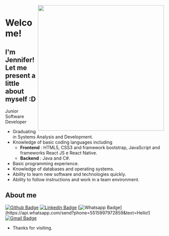 <img align="right" width="400" height="400" src="https://th.bing.com/th/id/R.ed15f10a113f369191ed1024bee56c31?rik=tCFPrBY7k5PgcQ&riu=http%3a%2f%2fwww.piskelapp.com%2fstatic%2fresources%2fgithub_octocat.gif&ehk=zEqM%2bq3YtaoIHB6vXdmWZbTI%2ftrO4t1jiFrp%2fzQlUiI%3d&risl=&pid=ImgRaw&r=0">

# Welcome!

## I'm Jennifer! Let me present a little about myself :D

Junior Software Developer
- Graduating in Systems Analysis and Development.
- Knowledge of basic coding languages including
  -  **Frontend** : HTML5, CSS3 and framework bootstrap, JavaScript and frameworks React JS e React Native.
  -  **Backend** : Java and C#.
- Basic programming experience.
- Knowledge of databases and operating systems.
- Ability to learn new software and technologies quickly.
- Ability to follow instructions and work in a team environment.


## About me 
[![Github Badge](https://img.shields.io/badge/-Github-000?style=flat-square&logo=Github&logoColor=white&link=https://github.com/jenniferVC)](https://github.com/jenniferVC)
[![Linkedin Badge](https://img.shields.io/badge/-LinkedIn-blue?style=flat-square&logo=Linkedin&logoColor=white&link=https://www.linkedin.com/in/jennifer-vasconcelos-b45476184/)](https://www.linkedin.com/in/jennifer-vasconcelos-b45476184/)
[![Whatsapp Badge](https://img.shields.io/badge/-Whatsapp-4CA143?style=flat-square&labelColor=4CA143&logo=whatsapp&logoColor=white&link=https://api.whatsapp.com/send?phone=5515997972859&text=Hello!)](https://api.whatsapp.com/send?phone=5515997972859&text=Hello!)
[![Gmail Badge](https://img.shields.io/badge/-Gmail-c14438?style=flat-square&logo=Gmail&logoColor=white&link=mailto:jenniferkt.ifsp@gmail.com)](mailto:jenniferkt.ifsp@gmail.com)

- Thanks for visiting. 



